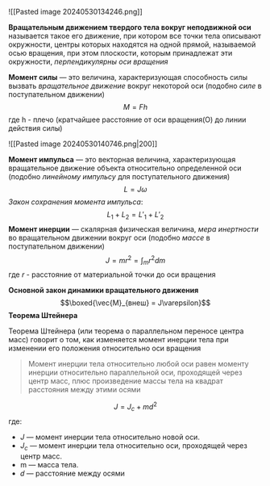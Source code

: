 ![[Pasted image 20240530134246.png]]

**Вращательным движением твердого тела вокруг неподвижной оси** называется такое его движение, при котором все точки тела описывают окружности, центры которых находятся на одной прямой, называемой осью вращения, при этом плоскости, которым принадлежат эти окружности, *перпендикулярны оси вращения* 

**Момент силы** — это величина, характеризующая способность силы вызвать *вращательное движение* вокруг некоторой оси (подобно *силе* в поступательном движении)$$M = Fh$$где h - плечо (кратчайшее расстояние от оси вращения(О) до линии действия силы)

![[Pasted image 20240530140746.png|200]]

**Момент импульса** — это векторная величина, характеризующая вращательное движение объекта относительно определенной оси (подобно *линейному импульсу* для поступательного движения) $$L = J\omega$$*Закон сохранения момента импульса*: $$L_1 + L_2 = L'_1 + L'_2$$**Момент инерции** — скалярная физическая величина, *мера инертности* во вращательном движении вокруг оси (подобно *массе* в поступательном движении)$$J = mr^2 = \int_{m}r^2dm$$где $r$ - расстояние от материальной точки до оси вращения

**Основной закон динамики вращательного движения**$$\boxed{\vec{M}_{внеш} = J\varepsilon}$$
**Теорема Штейнера**

Теорема Штейнера (или теорема о параллельном переносе центра масс) говорит о том, как изменяется момент инерции тела при изменении его положения относительно оси вращения

> Момент инерции тела относительно любой оси равен моменту инерции относительно параллельной оси, проходящей через центр масс, плюс произведение массы тела на квадрат расстояния между этими осями

$$J = J_{c} + md^2$$
где:

- $J$ — момент инерции тела относительно новой оси.
- $J_c$​ — момент инерции тела относительно оси, проходящей через центр масс.
- m — масса тела.
- 𝑑 — расстояние между осями